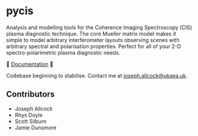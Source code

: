 # pycis

Analysis and modelling tools for the Coherence Imaging Spectroscopy (CIS) plasma diagnostic technique. The core Mueller matrix model makes it simple to model arbitrary interferometer layouts observing scenes with arbitrary spectral and polarisation properties. Perfect for all of your 2-D spectro-polarimetric plasma diagnostic needs. 

:rainbow: [Documentation](http://coherence_imaging.gitpages.ccfe.ac.uk/pycis ) :rainbow: 

Codebase beginning to stabilise. Contact me at joseph.allcock@ukaea.uk.

Contributors
------------

- Joseph Allcock
- Rhys Doyle
- Scott Silburn
- Jamie Dunsmore